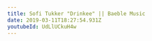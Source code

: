 ```yaml
---
title: Sofi Tukker "Drinkee" || Baeble Music
date: 2019-03-11T18:27:54.931Z
youtubeId: UdLlUCkuH4w
---
```


